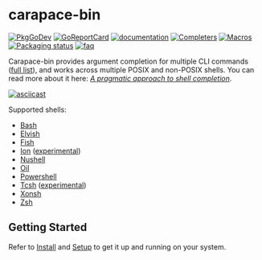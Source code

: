 # carapace-bin

[![PkgGoDev](https://pkg.go.dev/badge/github.com/carapace-sh/carapace-bin/pkg/actions)](https://pkg.go.dev/github.com/carapace-sh/carapace-bin/pkg/actions)
[![GoReportCard](https://goreportcard.com/badge/github.com/carapace-sh/carapace-bin)](https://goreportcard.com/report/github.com/carapace-sh/carapace-bin)
[![documentation](https://img.shields.io/badge/&zwnj;-documentation-blue?logo=gitbook)](https://carapace-sh.github.io/carapace-bin/)
[![Completers](https://carapace-sh.github.io/carapace-bin/badge.svg)](https://carapace-sh.github.io/carapace-bin/completers.html)
[![Macros](https://carapace-sh.github.io/carapace-bin/macros-badge.svg)](https://carapace-sh.github.io/carapace-bin/spec/macros.html)
[![Packaging status](https://repology.org/badge/tiny-repos/carapace.svg)](https://repology.org/project/carapace/versions)
[![faq](https://img.shields.io/badge/discussions-faq-white)](https://github.com/carapace-sh/carapace-bin/discussions/categories/q-a?discussions_q=category%3AQ%26A+label%3Afaq)

Carapace-bin provides argument completion for multiple CLI commands ([full list](https://carapace-sh.github.io/carapace-bin/completers.html)), and works across multiple POSIX and non-POSIX shells.
You can read more about it here: _[A pragmatic approach to shell completion](https://dev.to/rsteube/a-pragmatic-approach-to-shell-completion-4gp0)_.

[![asciicast](https://asciinema.org/a/533283.svg)](https://asciinema.org/a/533283)

Supported shells:
- [Bash](https://www.gnu.org/software/bash/)
- [Elvish](https://elv.sh/)
- [Fish](https://fishshell.com/)
- [Ion](https://doc.redox-os.org/ion-manual/) ([experimental](https://github.com/carapace-sh/carapace/issues/88))
- [Nushell](https://www.nushell.sh/)
- [Oil](http://www.oilshell.org/)
- [Powershell](https://microsoft.com/powershell)
- [Tcsh](https://www.tcsh.org/) ([experimental](https://github.com/carapace-sh/carapace/issues/331))
- [Xonsh](https://xon.sh/)
- [Zsh](https://www.zsh.org/)

## Getting Started

Refer to [Install] and [Setup] to get it up and running on your system.

[Install]:https://carapace-sh.github.io/carapace-bin/install.html
[Setup]:https://carapace-sh.github.io/carapace-bin/setup.html
